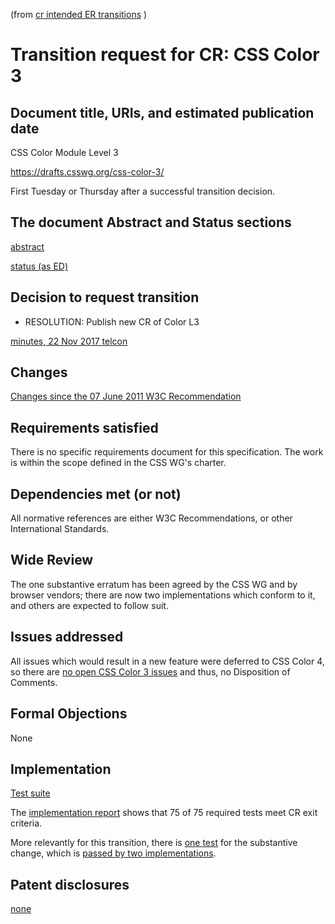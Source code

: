 (from [cr intended ER transitions](https://www.w3.org/Guide/transitions?profile=CR&cr=rec-update) )

# Transition request for CR: CSS Color 3

## Document title, URIs, and estimated publication date

CSS Color Module Level 3

https://drafts.csswg.org/css-color-3/

First Tuesday or Thursday after a successful transition decision.

## The document Abstract and Status sections

[abstract](https://drafts.csswg.org/css-color-3/#abstract)

[status (as ED)](https://drafts.csswg.org/css-color-3/#status)

## Decision to request transition

  - RESOLUTION: Publish new CR of Color L3

[minutes, 22 Nov 2017 telcon](https://www.w3.org/2017/11/22-css-minutes.html#item03)

## Changes

[Changes since the 07 June 2011 W3C Recommendation](https://drafts.csswg.org/css-color-3/#changes)

## Requirements satisfied

There is no specific requirements document for this specification. The work
is within the scope defined in the CSS WG's charter.

## Dependencies met (or not)

All normative references are either W3C Recommendations, or other International Standards.


## Wide Review

The one substantive erratum has been agreed by the CSS WG and by browser vendors; there are now two implementations which conform to it, and others are expected to follow suit.


## Issues addressed

All issues which would result in a new feature were deferred to CSS Color 4, so there are [no open CSS Color 3 issues](https://github.com/w3c/csswg-drafts/labels/css-color-3) and thus, no Disposition of Comments.

## Formal Objections

None

## Implementation

[Test suite](https://test.csswg.org/harness/suite/css-color-3_dev/)

The [implementation report](https://test.csswg.org/harness/results/css-color-3_dev/grouped/) shows that
75 of 75 required tests meet CR exit criteria.

More relevantly for this transition, there is [one test](https://test.csswg.org/harness/test/css-color-3_dev/single/t44-currentcolor-inherited-c/) for the substantive change, which is [passed by two implementations](https://test.csswg.org/harness/results/css-color-3_dev/grouped/t44-currentcolor-inherited-c/).

## Patent disclosures

[none](https://www.w3.org/2004/01/pp-impl/32061/status)
